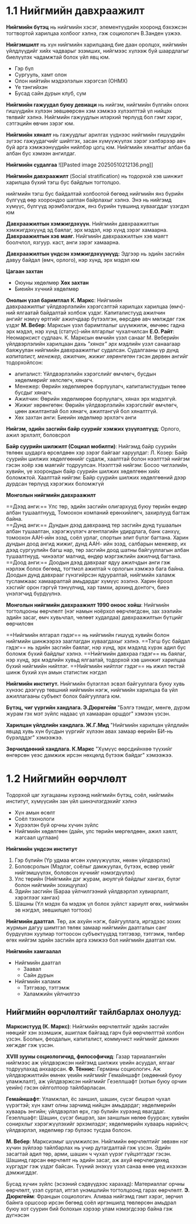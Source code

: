 
# 1.1 Нийгмийн давхраажилт

**Нийгмийн бүтэц** нь нийгмийн хэсэг, элементүүдийн хооронд бэхэжсэн тогтвортой харилцаа холбоог хэлнэ, гэж социологич В.Занден үзжээ.

**Нийгэмшилт** нь хүн нийгмийн харилцаанд бие даан оролцох, нийгмийн үйлдлүүдийг хийх чадварыг эзэмших, нийгмээс хүлээж буй шаардлагыг биелүүлэх чадамжтай болох үйл явц юм.
- Гэр бүл
- Сургууль, хамт олон
- Олон нийтийн мэдээлэлын хэрэгсэл (ОНМХ)
- Үе тэнгийхэн
- Бусад сайн дурын клуб, сум

**Нийгмийн гажуудал буюу девиаци** нь нийгэм, нийгмийн бүлгийн олонх гишүүдийн хүлээн зөвшөөрсөн хэм хэмжээ хүлээлттэй үл нийцэх төлвийг хэлнэ. Нийгмийн гажуудлын илэрхий төрлүүд бол гэмт хэрэг, сэтгэцийн өвчин зэрэг юм.

**Нийгмийн хяналт** нь гажуудлыг арилгах үүднээс нийгмийн гишүүдийн зүгээс гажуудагчийг шийтгэх, засан хүмүүжүүлэх зэрэг хэлбэрээр авч буй арга хэмжээнүүдийн нийлбэр цогц юм. Нийгмийн хяналтыг албан ба албан бус хэмээн ангилдаг.

**Нийгмийн судалгаа**
![[Pasted image 20250510212136.png]]


**Нийгмийн давхраажилт** (Social stratification) нь тодорхой хэв шинжит харилцаа бүхий тэгш бус байдлын тогтолцоо.

нийгмийн тэгш бус байдалтай холбоотой бөгөөд нийгмийн янз бүрийн бүлгүүд өөр хоорондоо шатлан байрлахыг хэлнэ.
Энэ нь нийгэмд хүмүүс, бүлгүүд эрэмбэлэгдэж, янз бүрийн түвшинд хуваагддаг үзэгдэл юм

**Давхраажилтын хэмжигдэхүүн.** Нийгмийн давхраажилтын хэмжигдэхүүнд эд баялаг, эрх мэдэл, нэр хүнд зэрэг хамаарна.
**Давхраажилтын хэв маяг.** Нийгмийн давхраажилтын хэв маягт боолчлол, язгуур. каст, анги зэрэг хамаарна.

**Давхраажилтын үндсэн хэмжигдэхүүнүүд:**
Эдгээр нь эдийн засгийн давуу байдал (өмч, орлого), нэр хүнд, эрх мэдэл юм

**Цагаан захтан**
- Оюуны хөдөлмөр
**Хөх захтан**
- Биеийн хүчний хөдөлмөр


**Онолын үзэл баримтлал**
**К. Маркс**: Нийгмийн давхраажилтыг үйлдвэрлэлийн хэрэгсэлтэй харилцах харилцаа (өмч)-ний ялгаатай байдалтай холбож үздэг. Капиталистууд ажилчин ангийг нэмүү өртгийг ажилчдаар бүтээлгэн, өөрсдөө авч мөлждөг гэж үздэг
**М. Вебер**: Марксын үзэл баримтлалыг шүүмжилж, өмчөөс гадна эрх мэдэл, нэр хүнд (статус)-ийн ялгарлыг чухалчилсан
**Е.О. Райт**: Неомарксист судлаач. К. Марксын өмчийн үзэл санааг М. Веберийн үйлдвэрлэлийн харилцаан дахь *"хянах" эрх мэдлийн үзэл* санаагаар баяжуулан нийгмийн давхраажилтыг судалсан. Судалгааны үр дүнд *капиталист, менежер, ажилчин, жижиг хөрөнгөтөн* гэсэн дөрвөн ангийг тодорхойлсон:
- апиталист: Үйлдвэрлэлийн хэрэгслийг өмчлөгч, бусдын хөдөлмөрийг хөлслөгч, хянагч.
- Менежер: Өөрийн хөдөлмөрөө борлуулагч, капиталистуудын төлөө бусдыг хянагч.
- Ажилчин: Өөрийн хөдөлмөрөө борлуулагч, хянах эрх мэдэлгүй.
- Жижиг хөрөнгөтөн: Өөрийн үйлдвэрлэлийн хэрэгслийг өмчлөгч, цөөн ажилтантай бол хянагч, ажилтангүй бол хяналтгүй.
- Хөх захтан анги: Биеийн хөдөлмөр эрхлэгч анги


**Нийгэм, эдийн засгийн байр суурийг хэмжих үзүүлэлтүүд**: Орлого, ажил эрхлэлт, боловсрол

**Байр суурийн шилжилт (Социал мобилти)**: Нийгэмд байр суурийн төлөөх шударга өрсөлдөөн хэр зэрэг байгааг харуулдаг:
Л. Козер: Байр суурийн шилжих хөдөлгөөнийг судалж, хаалттай болон нээлттэй нийгэм гэсэн хоёр хэв маягийг тодруулсан.
Нээлттэй нийгэм: Босоо чиглэлийн, хувийн, үе хоорондын байр суурийн шилжих хөдөлгөөн хийх боломжтой.
Хаалттай нийгэм: Байр суурийн шилжих хөдөлгөөний дээр дурдсан төрлүүд хэрэгжих боломжгүй

**Монголын нийгмийн давхраажилт**

==Дээд анги:== Улс төр, эдийн засгийн олигархууд буюу төрийн өндөр албан тушаалтнууд, Томоохон компаний ерөнхийлөгч, захирлууд багтаж байна.  
==Дунд анги:== Дундын дээд давхраанд тер засгийн дунд тушаалын албан тушаалтан, хэрэгжүүлэгч агентлагийн удирдлага, банк санхүү, томоохон ААН-ийн эзэд, соёл урлаг, спортын элит бүлэг багтана.
Харин дундын доод ангид жижиг, дунд ААН- ийн эзэд, салбарын менежер, их дээд сургуулийн багш нар, төр засгийн доод шатны байгууллагын албан тушаалтнууд. чинээлэг малчид, өндөр мэргэжлийн ажилчид багтана.
==Доод анги:== Доодын дээд давхрааг ядуу ажилчдын анги гэж нэрлэж болох бөгөөд, тогтмол ажилтай ч орлогын хэмжээ бага байна.
Доодын дунд давхрааг гүнзгийрсэн ядууралтай, нийгмийн халамж тусламжаас хамааралтай амьдардаг хүмүүс эзэлнэ.
Харин ёроол хэсгийг орон гэргүй тэнүүлчид, хар тамхи, архинд донтогч, биеэ үнэлэгчид бүрдүүлнэ.

**Монголын нийгмийн давхраажилт 1990 оноос хойш**: Нийгмийн тогтолцооны өөрчлөлт (нэг намын ноёрхол өөрчлөгдсөн, зах зээлийн эдийн засаг, өмч хувьчлал, чөлөөт худалдаа) давхраажилтын бүтцийг өөрчилсөн

==Нийгмийн ялгарал гэдэг== нь нийгмийн гишүүд хувийн болон нийгмийн шинжээрээ зааглагдан хуваагдахыг хэлнэ.
==Тэгш бус байдал гэдэг== нь эдийн засгийн баялаг, нэр хүнд, эрх мэдэлд хүрэх адил бус боломж бүхий байдлыг хэлнэ.
==Нийгмийн давхраа гэдэг== нь баялаг, нэр хүнд, эрх мэдлийн хувьд ялгаатай, тодорхой хэв шинжит харилцаа бүхий нийгмийн нийтлэг.
==Нийгмийн нийтлэг гэдэг== нь ижил төстэй шинж бүхий хүн амын статистик нэгдэл

**Нийгмийн институт.** Нийгмийн бүлэглэл эсвэл байгууллага буюу хувь хүнээс дээгүүр төвшний нийгмийн нэгж, нийгмийн харилцаа ба үйл ажиллагааны субъект болох байгууллага юм.


**Бүтэц, чиг үүргийн хандлага. Э.Дюркгейм** "Бэлгэ тэмдэг, мөнгө, дүрэм журам гэх мэт зүйлс надаас үл хамааран оршдог" хэмээн үзсэн.

**Харилцан үйлдлийн хандлага. Ж.Г.Мид** "Нийгмийн харилцан үйлдлийн явцад хувь хүн бусдын үүргийг хүлээн авах замаар өөрийн БИ-нь бүрэлддэг" хэмээжээ.

**Зөрчилдөөний хандлага. К.Маркс** "Хүмүүс өөрсдийнхөө түүхийг өнгөрсөн үеэс дамжиж ирсэн нөхцөлд бүтээж байдаг" хэмээжээ.





# 1.2 Нийгмийн өөрчлөлт

Тодорхой цаг хугацааны хүрээнд нийгмийн бүтэц, соёл, нийгмийн институт, хүмүүсийн зан үйл шинэчлэгдэхийг хэлнэ

- Хүн амын өсөлт
- Соёл тэхнологи
- Хүрээлэн буй орчны хүчин зүйлс
- Нийгмийн хөдөлгөөн (дайн, улс төрийн мөргөлдөөн, ажил хаялт, жагсаал цуглаан)

**Нийгмийн үндсэн институт**
1. Гэр бүлийн (Үр удмаа өгсөн хүмүүжүүлэх, нөхөн үйлдвэрлэх)
2. Боловсролын (Мэдлэг, соёлыг дамжуулах, бүтээх, өсвөр үеийг нийгэмшүүлэх, боловсон хүчнийг нэмэгдүүлэх)
3. Улс төрийн (Нийгмийн дэг журам, аюулгүй байдлыг хангах, бүлэг болон нийгмийн зохицуулах)
4. Эдийн засгийн (Бараа үйлчилгээний үйлдвэрлэл хувиарлалт, хэрэглээг хангах)
5. Шашны (Үл мэдэх ба мэдэж үл болох зүйлст хариулт өгөх, нийгмийн эв нэгдэл, зөвшилцөл тогтоох)


**Нийгмийн даатгал**. Төр, аж ахуйн нэгж, байгууллага, иргэдээс зохих журмын дагуу шимтгэл төлөх замаар нийгмийн даатгалын санг бүрдүүлэн хуулиар тогтоосон субъектүүдэд тэтгэвэр, тэтгэмж, төлбөр өгөх нийгэм эдийн засгийн арга хэмжээ бол нийгмийн даатгал юм.

**Нийгмийн хамгаалал**
- Нийгмийн даатгал
	- Заавал
	- Сайн дурын
- Нийгмийн халамж
	- Тэтгэвэр, тэтгэмж
	- Халамжийн үйлчилгээ


## Нийгмийн өөрчлөлтийг тайлбарлах онолууд:
**Марксистууд (К. Маркс)**: Нийгмийн өөрчлөлтийг эдийн засгийн нөөцийг хэн эзэмшиж, ашиглаж байгаад гарч буй өөрчлөлттэй холбон үзсэн. Боолын, феодалын, капиталист, коммунист нийгмийг дамжин хөгждөг гэж үзсэн.

**XVIII зууны социологичид, философичид**: Газар тариалангийн нийгмээс аж үйлдвэржсэн нийгэмд шилжих үеийн асуудал, ялгааг тодруулахад анхаарсан.
**Ф. Тённис**: Германы социологич. Аж үйлдвэржилтийн өмнөх үеийн нийгмийг Гемайншафт (хөдөөний буюу уламжлалт), аж үйлдвэржсэн нийгмийг Гезеллшафт (хотын буюу орчин үеийн) гэсэн ойлголтоор тайлбарласан.

**Гемайншафт**: Уламжлал, ёс заншил, шашин, сүсэг бишрэл чухал үүрэгтэй; хүн хамт олны зарчимд нийцэн амьдардаг; хөдөлмөрийн хуваарь энгийн; үйлдвэрлэл өрх, гэр бүлийн хүрээнд явагддаг.
Гезеллшафт: Шашин, сүсэг бишрэл, зан заншлын нөлөө буурсан; хувийн сонирхлыг хэрэгжүүлэхийг эрхэмлэдэг; хөдөлмөрийн хуваарь нарийсч; үйлдвэрлэл, хөдөлмөр гэр бүлээс тусдаа болсон.

**М. Вебер**: Марксизмыг шүүмжилсэн. Нийгмийн өөрчлөлтийг зөвхөн нэг хүчин зүйлээр тайлбарлах нь учир дутагдалтай гэж үзсэн. Эдийн засагтай адил төр, арми, шашин ч чухал үүрэг гүйцэтгэдэг гэсэн. Шашинд гарсан өөрчлөлт нь эдийн засаг, аж ахуй өөрчлөгдөхөд хүргэдэг гэж үздэг байсан. Түүний энэхүү үзэл санаа өнөө үед ихээхэн дэмжигддэг.

Бусад хүчин зүйлс (эсээний сэдвүүдээс харахад): Материаллаг орчны өөрчлөлт, үзэл суртал, итгэл үнэмшлийн тогтолцоонд гарах өөрчлөлт.
**Э. Дюркгейм**: Францын социологич. Аливаа нийгэмд гэмт хэрэг, зөрчил байнга оршсоор ирсэн бөгөөд соёл иргэншилд төвлөрсөн амьдрал буюу хот суурин бий болохын хэрээр улам нэмэгдсээр байна гэж дүгнэсэн